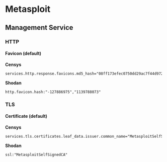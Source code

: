 # Metasploit

## Management Service

### HTTP

#### Favicon (default)

**Censys**

```text
services.http.response.favicons.md5_hash="08ff173efec0750dd29ac7f44d972427"
```

**Shodan**

```text
http.favicon.hash:"-127886975","1139788073"
```

### TLS

#### Certificate (default)

**Censys**

```text
services.tls.certificates.leaf_data.issuer.common_name="MetasploitSelfSignedCA"
```

**Shodan**

```text
ssl:"MetasploitSelfSignedCA"
```
